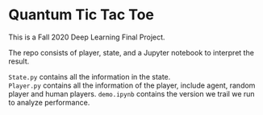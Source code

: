# Quantum Tic Tac Toe

This is a Fall 2020 Deep Learning Final Project. 

The repo consists of player, state, and a Jupyter notebook to interpret the result.

`State.py` contains all the information in the state.   
`Player.py` contains all the information of the player, include agent, random player and human players.
`demo.ipynb` contains the version we trail we run to analyze performance.
